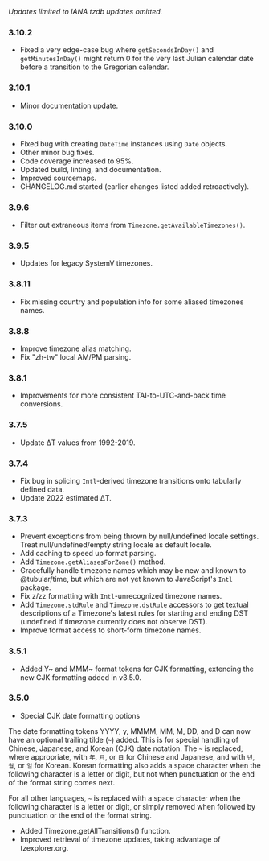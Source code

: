 _Updates limited to IANA tzdb updates omitted._

### 3.10.2

* Fixed a very edge-case bug where `getSecondsInDay()` and `getMinutesInDay()` might return 0 for the very last Julian calendar date before a transition to the Gregorian calendar.

### 3.10.1

* Minor documentation update.

### 3.10.0

* Fixed bug with creating `DateTime` instances using `Date` objects.
* Other minor bug fixes.
* Code coverage increased to 95%.
* Updated build, linting, and documentation.
* Improved sourcemaps.
* CHANGELOG.md started (earlier changes listed added retroactively).

### 3.9.6

* Filter out extraneous items from `Timezone.getAvailableTimezones()`.

### 3.9.5

* Updates for legacy SystemV timezones.

### 3.8.11

* Fix missing country and population info for some aliased timezones names.

### 3.8.8

* Improve timezone alias matching.
* Fix "zh-tw" local AM/PM parsing.

### 3.8.1

* Improvements for more consistent TAI-to-UTC-and-back time conversions.

### 3.7.5

* Update ΔT values from 1992-2019.

### 3.7.4

* Fix bug in splicing `Intl`-derived timezone transitions onto tabularly defined data.
* Update 2022 estimated ΔT.

### 3.7.3

* Prevent exceptions from being thrown by null/undefined locale settings. Treat null/undefined/empty string locale as default locale.
* Add caching to speed up format parsing.
* Add `Timezone.getAliasesForZone()` method.
* Gracefully handle timezone names which may be new and known to @tubular/time, but which are not yet known to JavaScript's `Intl` package.
* Fix z/zz formatting with `Intl`-unrecognized timezone names.
* Add `Timezone.stdRule` and `Timezone.dstRule` accessors to get textual descriptions of a Timezone's latest rules for starting and ending DST (undefined if timezone currently does not observe DST).
* Improve format access to short-form timezone names.

### 3.5.1

* Added Y~ and MMM~ format tokens for CJK formatting, extending the new CJK formatting added in v3.5.0.

### 3.5.0

* Special CJK date formatting options

The date formatting tokens YYYY, y, MMMM, MM, M, DD, and D can now have an optional trailing tilde (`~`) added. This is for special handling of Chinese, Japanese, and Korean (CJK) date notation. The `~` is replaced, where appropriate, with `年`, `月`, or `日` for Chinese and Japanese, and with `년`, `월`, or `일` for Korean. Korean formatting also adds a space character when the following character is a letter or digit, but not when punctuation or the end of the format string comes next.

For all other languages, `~` is replaced with a space character when the following character is a letter or digit, or simply removed when followed by punctuation or the end of the format string.

* Added Timezone.getAllTransitions() function.
* Improved retrieval of timezone updates, taking advantage of tzexplorer.org.
